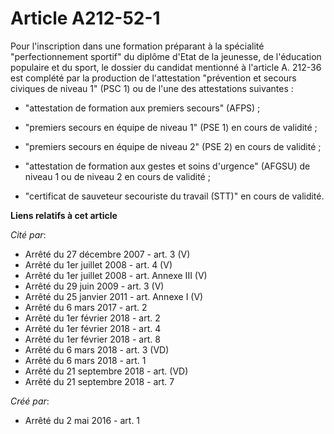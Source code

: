 # Article A212-52-1

Pour l'inscription dans une formation préparant à la spécialité "perfectionnement sportif" du diplôme d'Etat de la jeunesse,
de l'éducation populaire et du sport, le dossier du candidat mentionné à l'article A. 212-36 est complété par la production
de l'attestation "prévention et secours civiques de niveau 1" (PSC 1) ou de l'une des attestations suivantes :

- "attestation de formation aux premiers secours" (AFPS) ;

- "premiers secours en équipe de niveau 1" (PSE 1) en cours de validité ;

- "premiers secours en équipe de niveau 2" (PSE 2) en cours de validité ;

- "attestation de formation aux gestes et soins d'urgence" (AFGSU) de niveau 1 ou de niveau 2 en cours de validité ;

- "certificat de sauveteur secouriste du travail (STT)" en cours de validité.

**Liens relatifs à cet article**

_Cité par_:

  - Arrêté du 27 décembre 2007 - art. 3 (V)
  - Arrêté du 1er juillet 2008 - art. 4 (V)
  - Arrêté du 1er juillet 2008 - art. Annexe III (V)
  - Arrêté du 29 juin 2009 - art. 3 (V)
  - Arrêté du 25 janvier 2011 - art. Annexe I (V)
  - Arrêté du 6 mars 2017 - art. 2
  - Arrêté du 1er février 2018 - art. 2
  - Arrêté du 1er février 2018 - art. 4
  - Arrêté du 1er février 2018 - art. 8
  - Arrêté du 6 mars 2018 - art. 3 (VD)
  - Arrêté du 6 mars 2018 - art. 1
  - Arrêté du 21 septembre 2018 - art. (VD)
  - Arrêté du 21 septembre 2018 - art. 7

_Créé par_:

  - Arrêté du 2 mai 2016 - art. 1
